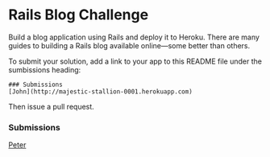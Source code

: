 # Rails Blog Challenge

Build a blog application using Rails and deploy it to Heroku.  There are many guides to building a Rails blog available online—some better than others.

To submit your solution, add a link to your app to this README file under the sumbissions heading:

```
### Submissions
[John](http://majestic-stallion-0001.herokuapp.com)
```

Then issue a pull request.

### Submissions
[Peter](http://damp-chamber-8292.herokuapp.com/articles)
